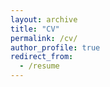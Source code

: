 ```yaml
---
layout: archive
title: "CV"
permalink: /cv/
author_profile: true
redirect_from:
  - /resume
---
```



<object data="{{ site.url }}{{ site.baseurl }}/files/CV_Hyuk_Son.pdf" width="1000" height="1000" type="application/pdf"></object>
